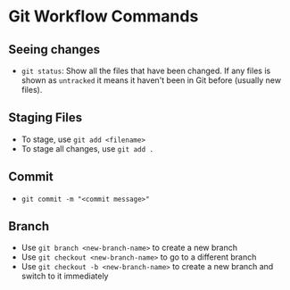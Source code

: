 # Git Workflow Commands

## Seeing changes
* `git status`: Show all the files that have been changed. If any files is shown as `untracked` it means it haven't been in Git before (usually new files).

## Staging Files
* To stage, use `git add <filename>`
* To stage all changes, use `git add .`

## Commit 
* `git commit -m "<commit message>"`

## Branch
* Use `git branch <new-branch-name>` to create a new branch
* Use `git checkout <new-branch-name>` to go to a different branch
* Use `git checkout -b <new-branch-name>` to create a new branch and switch to it immediately